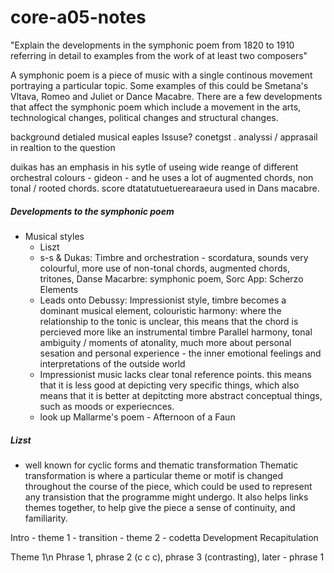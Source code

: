 # core-a05-notes

"Explain the developments in the symphonic poem from 1820 to 1910 referring in detail to examples from the work of at least two composers"

A symphonic poem is a piece of music with a single continous movement portraying a particular topic. Some examples of this could be Smetana's Vltava, Romeo and Juliet or Dance Macabre. 
There are a few developments that affect the symphonic poem which include a movement in the arts, technological changes, political changes and structural changes. 

background
detialed musical eaples
Issuse? conetgst .
analyssi / apprasail in realtion to the question


duikas has an emphasis in his sytle of useing  wide reange of different orchestral colours - gideon - and he uses a lot of augmented chords, non tonal / rooted chords. 
score dtatatutuetuerearaeura used in Dans macabre. 

##### Developments to the symphonic poem
- Musical styles
  - Liszt
  - s-s & Dukas: Timbre and orchestration - scordatura, sounds very colourful, more use of non-tonal chords, augmented chords, tritones, Danse Macarbre: symphonic poem, Sorc App: Scherzo Elements
  - Leads onto Debussy: Impressionist style, timbre becomes a dominant musical element, colouristic harmony: where the relationship to the tonic is unclear, this means that the chord is percieved more like an instrumental timbre
    Parallel harmony, tonal ambiguity / moments of atonality, much more about personal sesation and personal experience - the inner emotional feelings and interpretations of the outside world
  - Impressionist music lacks clear tonal reference points. this means that it is less good at depicting very specific things, which also means that it is better at depitcting more abstract conceptual things, such as moods or experiecnces.
  - look up Mallarme's poem - Afternoon of a Faun

##### Lizst
- well known for cyclic forms and thematic transformation
Thematic transformation is where a particular theme or motif is changed throughout the course of the piece, which could be used to represent any transistion that the programme might undergo. It also helps links themes together, to help give the piece
a sense of continuity, and familiarity. 

Intro - theme 1 - transition - theme 2 - codetta 
Development
Recapitulation

Theme 1\n
Phrase 1, phrase 2 (c c c), phrase 3 (contrasting), later - phrase 1

